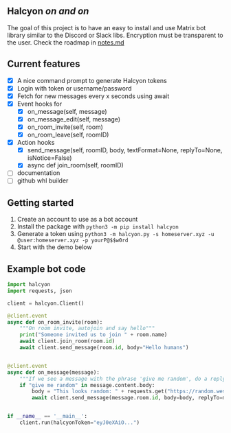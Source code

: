 ## Halcyon *on and on*

The goal of this project is to have an easy to install and use Matrix bot library similar to the Discord or Slack libs.
Encryption must be transparent to the user. Check the roadmap in [notes.md](./notes.md)

## Current features
- [x] A nice command prompt to generate Halcyon tokens
- [x] Login with token or username/password
- [X] Fetch for new messages every x seconds using await
- [x] Event hooks for
    - [x] on_message(self, message)
    - [x] on_message_edit(self, message)
    - [x] on_room_invite(self, room)
    - [x] on_room_leave(self, roomID)
- [x] Action hooks
    - [x] send_message(self, roomID, body, textFormat=None, replyTo=None, isNotice=False)
    - [x] async def join_room(self, roomID)
- [ ] documentation
- [ ] github whl builder

## Getting started
1. Create an account to use as a bot account
2. Install the package with `python3 -m pip install halcyon`
3. Generate a token using `python3 -m halcyon.py -s homeserver.xyz -u @user:homeserver.xyz -p yourP@$$w0rd`
4. Start with the demo below

## Example bot code

```python
import halcyon
import requests, json

client = halcyon.Client()

@client.event
async def on_room_invite(room):
    """On room invite, autojoin and say hello"""
    print("Someone invited us to join " + room.name)
    await client.join_room(room.id)
    await client.send_message(room.id, body="Hello humans")


@client.event
async def on_message(message):
    """If we see a message with the phrase 'give me random', do a reply message with 32 random characters"""
    if "give me random" in message.content.body:
        body = "This looks random: " + requests.get("https://random.wesring.com").json()["value"]
        await client.send_message(message.room.id, body=body, replyTo=message.event.id)


if __name__ == '__main__':
    client.run(halcyonToken="eyJ0eXAiO...")
```
